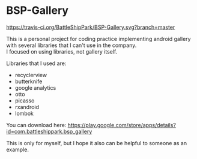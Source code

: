 # BSP-Gallery
https://travis-ci.org/BattleShipPark/BSP-Gallery.svg?branch=master

This is a personal project for coding practice implementing android gallery with several libraries that I can't use in the company.<br>
I focused on using libraries, not gallery itself.

Libraries that I used are:
- recyclerview
- butterknife
- google analytics
- otto
- picasso
- rxandroid
- lombok

You can download here: https://play.google.com/store/apps/details?id=com.battleshippark.bsp_gallery

This is only for myself, but I hope it also can be helpful to someone as an example.
